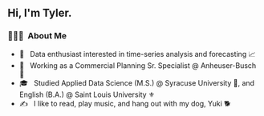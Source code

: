 <h2> Hi, I'm Tyler.</h2>

<h3> 👨🏻‍💻 &nbsp;About Me </h3>

- 🤔 &nbsp; Data enthusiast interested in time-series analysis and forecasting 📈
- 💼 &nbsp; Working as a Commercial Planning Sr. Specialist @ Anheuser-Busch 🦅
- 🎓 &nbsp; Studied Applied Data Science (M.S.) @ Syracuse University 🍊, and English (B.A.) @ Saint Louis University ⚜
- ✍️ &nbsp; I like to read, play music, and hang out with my dog, Yuki 🐕
